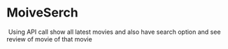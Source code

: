 # MoiveSerch
﻿ Using API call show all latest movies and also have search option and see review of movie of that movie
